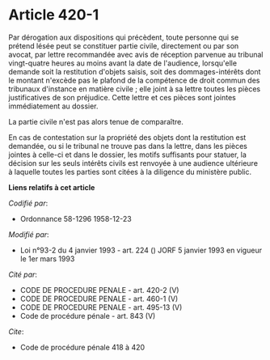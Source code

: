# Article 420-1

Par dérogation aux dispositions qui précèdent, toute personne qui se prétend lésée peut se constituer partie civile,
directement ou par son avocat, par lettre recommandée avec avis de réception parvenue au tribunal vingt-quatre heures au
moins avant la date de l'audience, lorsqu'elle demande soit la restitution d'objets saisis, soit des dommages-intérêts dont
le montant n'excède pas le plafond de la compétence de droit commun des tribunaux d'instance en matière civile ; elle joint à
sa lettre toutes les pièces justificatives de son préjudice. Cette lettre et ces pièces sont jointes immédiatement au
dossier. 

La partie civile n'est pas alors tenue de comparaître. 

En cas de contestation sur la propriété des objets dont la restitution est demandée, ou si le tribunal ne trouve pas dans la
lettre, dans les pièces jointes à celle-ci et dans le dossier, les motifs suffisants pour statuer, la décision sur les seuls
intérêts civils est renvoyée à une audience ultérieure à laquelle toutes les parties sont citées à la diligence du ministère
public.

**Liens relatifs à cet article**

_Codifié par_:

  - Ordonnance 58-1296 1958-12-23

_Modifié par_:

  - Loi n°93-2 du 4 janvier 1993 - art. 224 () JORF 5 janvier 1993 en vigueur le 1er mars 1993

_Cité par_:

  - CODE DE PROCEDURE PENALE - art. 420-2 (V)
  - CODE DE PROCEDURE PENALE - art. 460-1 (V)
  - CODE DE PROCEDURE PENALE - art. 495-13 (V)
  - Code de procédure pénale - art. 843 (V)

_Cite_:

  - Code de procédure pénale 418 à 420
